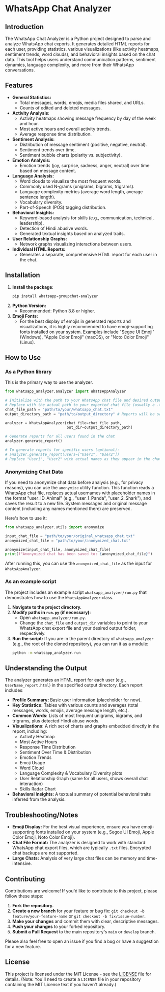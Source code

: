 # WhatsApp Chat Analyzer

## Introduction

The WhatsApp Chat Analyzer is a Python project designed to parse and analyze WhatsApp chat exports. It generates detailed HTML reports for each user, providing statistics, various visualizations (like activity heatmaps, sentiment trends, word clouds), and behavioral insights based on the chat data. This tool helps users understand communication patterns, sentiment dynamics, language complexity, and more from their WhatsApp conversations.

## Features

*   **General Statistics:**
    *   Total messages, words, emojis, media files shared, and URLs.
    *   Counts of edited and deleted messages.
*   **Activity Analysis:**
    *   Activity heatmaps showing message frequency by day of the week and hour.
    *   Most active hours and overall activity trends.
    *   Average response time distribution.
*   **Sentiment Analysis:**
    *   Distribution of message sentiment (positive, negative, neutral).
    *   Sentiment trends over time.
    *   Sentiment bubble charts (polarity vs. subjectivity).
*   **Emotion Analysis:**
    *   Emotion trends (joy, surprise, sadness, anger, neutral) over time based on message content.
*   **Language Analysis:**
    *   Word clouds to visualize the most frequent words.
    *   Commonly used N-grams (unigrams, bigrams, trigrams).
    *   Language complexity metrics (average word length, average sentence length).
    *   Vocabulary diversity.
    *   Part-of-Speech (POS) tagging distribution.
*   **Behavioral Insights:**
    *   Keyword-based analysis for skills (e.g., communication, technical, leadership).
    *   Detection of Hindi abusive words.
    *   Generated textual insights based on analyzed traits.
*   **User Relationship Graphs:**
    *   Network graphs visualizing interactions between users.
*   **Individual HTML Reports:**
    *   Generates a separate, comprehensive HTML report for each user in the chat.

## Installation

1.  **Install the package:**
    ```bash
    pip install whatsapp-groupchat-analyzer
    ```
2.  **Python Version:**
    *   Recommended: Python 3.8 or higher.
3.  **Emoji Fonts:**
    *   For the best display of emojis in generated reports and visualizations, it is highly recommended to have emoji-supporting fonts installed on your system. Examples include "Segoe UI Emoji" (Windows), "Apple Color Emoji" (macOS), or "Noto Color Emoji" (Linux).

## How to Use

### As a Python library

This is the primary way to use the analyzer.

```python
from whatsapp_analyzer.analyzer import WhatsAppAnalyzer

# Initialize with the path to your WhatsApp chat file and desired output directory
# Replace with the actual path to your exported chat file (usually a .txt file)
chat_file_path = "path/to/your/whatsapp_chat.txt" 
output_directory_path = "path/to/output_directory" # Reports will be saved here

analyzer = WhatsAppAnalyzer(chat_file=chat_file_path, 
                            out_dir=output_directory_path)

# Generate reports for all users found in the chat
analyzer.generate_report()

# To generate reports for specific users (optional):
# analyzer.generate_report(users=["User1", "User2"]) 
# Replace "User1", "User2" with actual names as they appear in the chat.
```

### Anonymizing Chat Data

If you need to anonymize chat data before analysis (e.g., for privacy reasons), you can use the `anonymize` utility function. This function reads a WhatsApp chat file, replaces actual usernames with placeholder names in the format "user_ID_Animal" (e.g., "user_1_Panda", "user_2_Shark"), and saves the result to a new file. System messages and original message content (including any names mentioned there) are preserved.

Here's how to use it:

```python
from whatsapp_analyzer.utils import anonymize

input_chat_file = "path/to/your/original_whatsapp_chat.txt"
anonymized_chat_file = "path/to/your/anonymized_chat.txt"

anonymize(input_chat_file, anonymized_chat_file)
print(f"Anonymized chat has been saved to: {anonymized_chat_file}")
```
After running this, you can use the `anonymized_chat_file` as the input for `WhatsAppAnalyzer`.

### As an example script

The project includes an example script `whatsapp_analyzer/run.py` that demonstrates how to use the `WhatsAppAnalyzer` class.

1.  **Navigate to the project directory.**
2.  **Modify paths in `run.py` (if necessary):**
    *   Open `whatsapp_analyzer/run.py`.
    *   Change the `chat_file` and `output_dir` variables to point to your WhatsApp chat export file and your desired output folder, respectively.
3.  **Run the script:**
    If you are in the parent directory of `whatsapp_analyzer` (e.g., the root of the cloned repository), you can run it as a module:
    ```bash
    python -m whatsapp_analyzer.run
    ```

## Understanding the Output

The analyzer generates an HTML report for each user (e.g., `UserName_report.html`) in the specified output directory. Each report includes:

*   **Profile Summary:** Basic user information (placeholder for now).
*   **Key Statistics:** Tables with various counts and averages (total messages, words, emojis, average message length, etc.).
*   **Common Words:** Lists of most frequent unigrams, bigrams, and trigrams, plus detected Hindi abuse words.
*   **Visualizations:** A rich set of charts and graphs embedded directly in the report, including:
    *   Activity Heatmap
    *   Most Active Hours
    *   Response Time Distribution
    *   Sentiment Over Time & Distribution
    *   Emotion Trends
    *   Emoji Usage
    *   Word Cloud
    *   Language Complexity & Vocabulary Diversity plots
    *   User Relationship Graph (same for all users, shows overall chat interaction)
    *   Skills Radar Chart
*   **Behavioral Insights:** A textual summary of potential behavioral traits inferred from the analysis.

## Troubleshooting/Notes

*   **Emoji Display:** For the best visual experience, ensure you have emoji-supporting fonts installed on your system (e.g., Segoe UI Emoji, Apple Color Emoji, Noto Color Emoji).
*   **Chat File Format:** The analyzer is designed to work with standard WhatsApp chat export files, which are typically `.txt` files. Encrypted chat backups are not supported.
*   **Large Chats:** Analysis of very large chat files can be memory and time-intensive.

## Contributing

Contributions are welcome! If you'd like to contribute to this project, please follow these steps:

1.  **Fork the repository.**
2.  **Create a new branch** for your feature or bug fix: `git checkout -b feature/your-feature-name` or `git checkout -b fix/issue-number`.
3.  **Make your changes** and commit them with clear, descriptive messages.
4.  **Push your changes** to your forked repository.
5.  **Submit a Pull Request** to the main repository's `main` or `develop` branch.

Please also feel free to open an issue if you find a bug or have a suggestion for a new feature.

## License

This project is licensed under the MIT License - see the [LICENSE](LICENSE) file for details.
(Note: You'll need to create a `LICENSE` file in your repository containing the MIT License text if you haven't already.)
